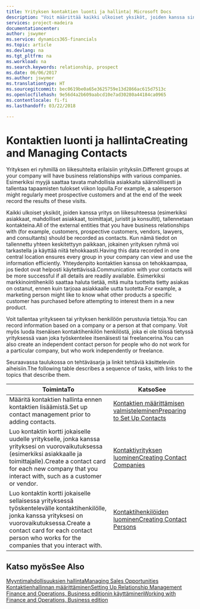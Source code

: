 ```yaml
---
title: Yrityksen kontaktien luonti ja hallinta| Microsoft Docs
description: "Voit määrittää kaikki ulkoiset yksiköt, joiden kanssa sinulla on liikesuhde, kontakteiksi. Kyse voi olla esimerkiksi prospekteista, asiakkaista, toimittajista ja konsulteista."
services: project-madeira
documentationcenter: 
author: jswymer
ms.service: dynamics365-financials
ms.topic: article
ms.devlang: na
ms.tgt_pltfrm: na
ms.workload: na
ms.search.keywords: relationship, prospect
ms.date: 06/06/2017
ms.author: jswymer
ms.translationtype: HT
ms.sourcegitcommit: bec0619be0a65e3625759e13d2866ac615d7513c
ms.openlocfilehash: 9e56d4a2b609aabcd10e7ad30280a44184ca0965
ms.contentlocale: fi-fi
ms.lasthandoff: 03/22/2018

---
```

# <a name="creating-and-managing-contacts"></a><span data-ttu-id="c63d1-103">Kontaktien luonti ja hallinta</span><span class="sxs-lookup"><span data-stu-id="c63d1-103">Creating and Managing Contacts</span></span>
<span data-ttu-id="c63d1-104">Yrityksen eri ryhmillä on liikesuhteita erilaisiin yrityksiin.</span><span class="sxs-lookup"><span data-stu-id="c63d1-104">Different groups at your company will have business relationships with various companies.</span></span> <span data-ttu-id="c63d1-105">Esimerkiksi myyjä saattaa tavata mahdollisia asiakkaita säännöllisesti ja tallentaa tapaamisten tulokset viikon lopulla.</span><span class="sxs-lookup"><span data-stu-id="c63d1-105">For example, a salesperson might regularly meet prospective customers and at the end of the week record the results of these visits.</span></span>

<span data-ttu-id="c63d1-106">Kaikki ulkoiset yksiköt, joiden kanssa yritys on liikesuhteessa (esimerkiksi asiakkaat, mahdolliset asiakkaat, toimittajat, juristit ja konsultit), tallennetaan kontakteina.</span><span class="sxs-lookup"><span data-stu-id="c63d1-106">All of the external entities that you have business relationships with (for example, customers, prospective customers, vendors, lawyers, and consultants) should be recorded as contacts.</span></span> <span data-ttu-id="c63d1-107">Kun nämä tiedot on tallennettu yhteen keskitettyyn paikkaan, jokainen yrityksen ryhmä voi tarkastella ja käyttää niitä tehokkaasti.</span><span class="sxs-lookup"><span data-stu-id="c63d1-107">Having this data recorded in one central location ensures every group in your company can view and use the information efficiently.</span></span> <span data-ttu-id="c63d1-108">Yhteydenpito kontaktien kanssa on tehokkaampaa, jos tiedot ovat helposti käytettävissä.</span><span class="sxs-lookup"><span data-stu-id="c63d1-108">Communication with your contacts will be more successful if all details are readily available.</span></span> <span data-ttu-id="c63d1-109">Esimerkiksi markkinointihenkilö saattaa haluta tietää, mitä muita tuotteita tietty asiakas on ostanut, ennen kuin tarjoaa asiakkaalle uutta tuotetta.</span><span class="sxs-lookup"><span data-stu-id="c63d1-109">For example, a marketing person might like to know what other products a specific customer has purchased before attempting to interest them in a new product.</span></span>

<span data-ttu-id="c63d1-110">Voit tallentaa yritykseen tai yrityksen henkilöön perustuvia tietoja.</span><span class="sxs-lookup"><span data-stu-id="c63d1-110">You can record information based on a company or a person at that company.</span></span> <span data-ttu-id="c63d1-111">Voit myös luoda itsenäisen kontaktihenkilön henkilöstä, joka ei ole töissä tietyssä yrityksessä vaan joka työskentelee itsenäisesti tai freelancerina.</span><span class="sxs-lookup"><span data-stu-id="c63d1-111">You can also create an independent contact person for people who do not work for a particular company, but who work independently or freelance.</span></span>

<span data-ttu-id="c63d1-112">Seuraavassa taulukossa on tehtäväsarja ja linkit tehtäviä käsitteleviin aiheisiin.</span><span class="sxs-lookup"><span data-stu-id="c63d1-112">The following table describes a sequence of tasks, with links to the topics that describe them.</span></span>

| <span data-ttu-id="c63d1-113">Toiminta</span><span class="sxs-lookup"><span data-stu-id="c63d1-113">To</span></span> | <span data-ttu-id="c63d1-114">Katso</span><span class="sxs-lookup"><span data-stu-id="c63d1-114">See</span></span> |
| --- | --- |
| <span data-ttu-id="c63d1-115">Määritä kontaktien hallinta ennen kontaktien lisäämistä.</span><span class="sxs-lookup"><span data-stu-id="c63d1-115">Set up contact management prior to adding contacts.</span></span> |[<span data-ttu-id="c63d1-116">Kontaktien määrittämisen valmisteleminen</span><span class="sxs-lookup"><span data-stu-id="c63d1-116">Preparing to Set Up Contacts</span></span>](marketing-setup-contacts.md) |
| <span data-ttu-id="c63d1-117">Luo kontaktin kortti jokaiselle uudelle yritykselle, jonka kanssa yrityksesi on vuorovaikutuksessa (esimerkiksi asiakkaalle ja toimittajalle).</span><span class="sxs-lookup"><span data-stu-id="c63d1-117">Create a contact card for each new company that you interact with, such as a customer or vendor.</span></span> |[<span data-ttu-id="c63d1-118">Kontaktiyrityksen luominen</span><span class="sxs-lookup"><span data-stu-id="c63d1-118">Creating Contact Companies</span></span>](marketing-create-contact-companies.md) |
| <span data-ttu-id="c63d1-119">Luo kontaktin kortti jokaiselle sellaisessa yrityksessä työskentelevälle kontaktihenkilölle, jonka kanssa yrityksesi on vuorovaikutuksessa.</span><span class="sxs-lookup"><span data-stu-id="c63d1-119">Create a contact card for each contact person who works for the companies that you interact with.</span></span> |[<span data-ttu-id="c63d1-120">Kontaktihenkilöiden luominen</span><span class="sxs-lookup"><span data-stu-id="c63d1-120">Creating Contact Persons</span></span>](marketing-create-contact-persons.md) |

## <a name="see-also"></a><span data-ttu-id="c63d1-121">Katso myös</span><span class="sxs-lookup"><span data-stu-id="c63d1-121">See Also</span></span>
[<span data-ttu-id="c63d1-122">Myyntimahdollisuuksien hallinta</span><span class="sxs-lookup"><span data-stu-id="c63d1-122">Managing Sales Opportunities</span></span>](marketing-manage-sales-opportunities.md)  
[<span data-ttu-id="c63d1-123">Kontaktienhallinnan määrittäminen</span><span class="sxs-lookup"><span data-stu-id="c63d1-123">Setting Up Relationship Management</span></span>](marketing-setup-marketing.md)  
[<span data-ttu-id="c63d1-124">Finance and Operations, Business editionin käyttäminen</span><span class="sxs-lookup"><span data-stu-id="c63d1-124">Working with Finance and Operations, Business edition</span></span>](ui-work-product.md)  

